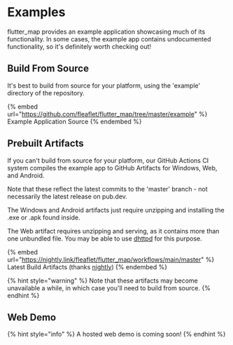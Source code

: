 # Examples

flutter\_map provides an example application showcasing much of its functionality. In some cases, the example app contains undocumented functionality, so it's definitely worth checking out!

## Build From Source

It's best to build from source for your platform, using the 'example' directory of the repository.

{% embed url="https://github.com/fleaflet/flutter_map/tree/master/example" %}
Example Application Source
{% endembed %}

## Prebuilt Artifacts

If you can't build from source for your platform, our GitHub Actions CI system compiles the example app to GitHub Artifacts for Windows, Web, and Android.

Note that these reflect the latest commits to the 'master' branch - not necessarily the latest release on pub.dev.

The Windows and Android artifacts just require unzipping and installing the .exe or .apk found inside.

The Web artifact requires unzipping and serving, as it contains more than one unbundled file. You may be able to use [dhttpd](https://pub.dev/packages/dhttpd) for this purpose.

{% embed url="https://nightly.link/fleaflet/flutter_map/workflows/main/master" %}
Latest Build Artifacts (thanks [nightly](https://nightly.link/))
{% endembed %}

{% hint style="warning" %}
Note that these artifacts may become unavailable a while, in which case you'll need to build from source.
{% endhint %}

## Web Demo

{% hint style="info" %}
A hosted web demo is coming soon!
{% endhint %}
